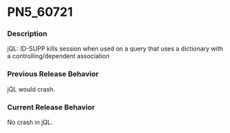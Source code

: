 # PN5_60721

<PageHeader />

### Description

jQL: ID-SUPP kills session when used on a query that uses a dictionary with a controlling/dependent association



### Previous Release Behavior

jQL would crash.



### Current Release Behavior

No crash in jQL.
